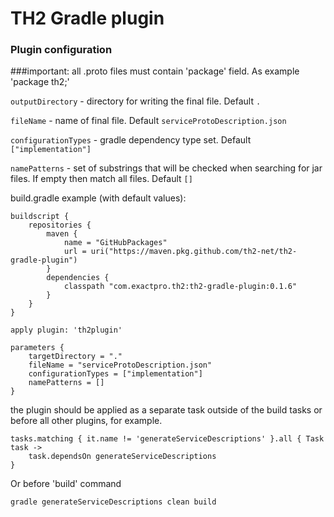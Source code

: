 # TH2 Gradle plugin

### Plugin configuration

###important: all .proto files must contain 'package' field. As example 'package th2;'

`outputDirectory` - directory for writing the final file. Default `.`

`fileName` - name of final file. Default `serviceProtoDescription.json`

`configurationTypes` - gradle dependency type set. Default `["implementation"]`

`namePatterns` - set of substrings that will be checked when searching for jar files. If empty then match all files. Default `[]`

build.gradle example (with default values): 
``` 
buildscript {
    repositories {
        maven {
            name = "GitHubPackages"
            url = uri("https://maven.pkg.github.com/th2-net/th2-gradle-plugin")
        }
        dependencies {
            classpath "com.exactpro.th2:th2-gradle-plugin:0.1.6"
        }
    }
}

apply plugin: 'th2plugin'

parameters {
    targetDirectory = "."
    fileName = "serviceProtoDescription.json"
    configurationTypes = ["implementation"]
    namePatterns = []
}

```

the plugin should be applied as a separate task outside of the build tasks or before all other plugins, for example.
```
tasks.matching { it.name != 'generateServiceDescriptions' }.all { Task task ->
    task.dependsOn generateServiceDescriptions
}
```

Or before 'build' command

```
gradle generateServiceDescriptions clean build
```